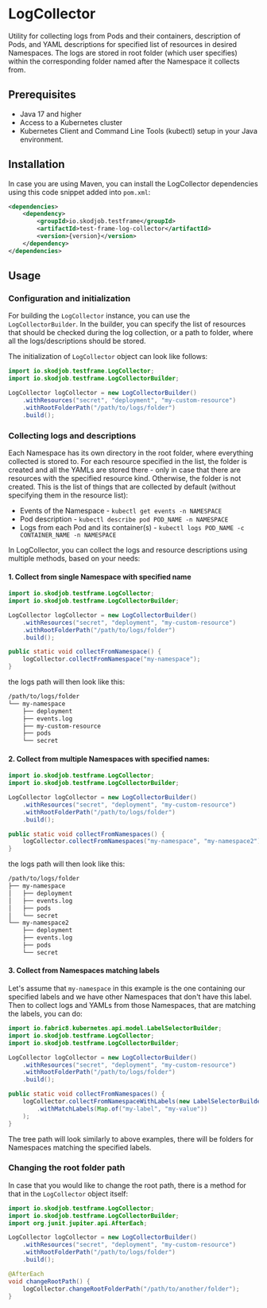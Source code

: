 # LogCollector

Utility for collecting logs from Pods and their containers, description of Pods, and YAML descriptions for specified
list of resources in desired Namespaces.
The logs are stored in root folder (which user specifies) within the corresponding folder named after the Namespace 
it collects from.

## Prerequisites

- Java 17 and higher
- Access to a Kubernetes cluster
- Kubernetes Client and Command Line Tools (kubectl) setup in your Java environment.

## Installation

In case you are using Maven, you can install the LogCollector dependencies using this code snippet added into `pom.xml`:

```xml
<dependencies>
    <dependency>
        <groupId>io.skodjob.testframe</groupId>
        <artifactId>test-frame-log-collector</artifactId>
        <version>{version}</version>
    </dependency>
</dependencies>
```

## Usage

### Configuration and initialization

For building the `LogCollector` instance, you can use the `LogCollectorBuilder`.
In the builder, you can specify the list of resources that should be checked during the log collection, or a path to
folder, where all the logs/descriptions should be stored.

The initialization of `LogCollector` object can look like follows:

```java
import io.skodjob.testframe.LogCollector;
import io.skodjob.testframe.LogCollectorBuilder;

LogCollector logCollector = new LogCollectorBuilder()
    .withResources("secret", "deployment", "my-custom-resource")
    .withRootFolderPath("/path/to/logs/folder")
    .build();
```

### Collecting logs and descriptions

Each Namespace has its own directory in the root folder, where everything collected is stored to.
For each resource specified in the list, the folder is created and all the YAMLs are stored there - only in case that 
there are resources with the specified resource kind.
Otherwise, the folder is not created.
This is the list of things that are collected by default (without specifying them in the resource list):

- Events of the Namespace - `kubectl get events -n NAMESPACE`
- Pod description - `kubectl describe pod POD_NAME -n NAMESPACE`
- Logs from each Pod and its container(s) - `kubectl logs POD_NAME -c CONTAINER_NAME -n NAMESPACE`

In LogCollector, you can collect the logs and resource descriptions using multiple methods, based on your needs:

#### 1. Collect from single Namespace with specified name

```java
import io.skodjob.testframe.LogCollector;
import io.skodjob.testframe.LogCollectorBuilder;

LogCollector logCollector = new LogCollectorBuilder()
    .withResources("secret", "deployment", "my-custom-resource")
    .withRootFolderPath("/path/to/logs/folder")
    .build();

public static void collectFromNamespace() {
    logCollector.collectFromNamespace("my-namespace");
}
```
the logs path will then look like this:
```bash
/path/to/logs/folder
└── my-namespace
    ├── deployment
    ├── events.log
    ├── my-custom-resource
    ├── pods
    └── secret
```

#### 2. Collect from multiple Namespaces with specified names:

```java
import io.skodjob.testframe.LogCollector;
import io.skodjob.testframe.LogCollectorBuilder;

LogCollector logCollector = new LogCollectorBuilder()
    .withResources("secret", "deployment", "my-custom-resource")
    .withRootFolderPath("/path/to/logs/folder")
    .build();

public static void collectFromNamespaces() {
    logCollector.collectFromNamespaces("my-namespace", "my-namespace2");
}
```
the logs path will then look like this:
```bash
/path/to/logs/folder
├── my-namespace
│   ├── deployment
│   ├── events.log
│   ├── pods
│   └── secret
└── my-namespace2
    ├── deployment
    ├── events.log
    ├── pods
    └── secret

```
#### 3. Collect from Namespaces matching labels

Let's assume that `my-namespace` in this example is the one containing our specified labels and we have other Namespaces
that don't have this label.
Then to collect logs and YAMLs from those Namespaces, that are matching the labels, you can do:

```java
import io.fabric8.kubernetes.api.model.LabelSelectorBuilder;
import io.skodjob.testframe.LogCollector;
import io.skodjob.testframe.LogCollectorBuilder;

LogCollector logCollector = new LogCollectorBuilder()
    .withResources("secret", "deployment", "my-custom-resource")
    .withRootFolderPath("/path/to/logs/folder")
    .build();

public static void collectFromNamespaces() {
    logCollector.collectFromNamespaceWithLabels(new LabelSelectorBuilder()
        .withMatchLabels(Map.of("my-label", "my-value"))
    );
}
```

The tree path will look similarly to above examples, there will be folders for Namespaces matching the specified labels.

### Changing the root folder path

In case that you would like to change the root path, there is a method for that in the `LogCollector` object itself:

```java
import io.skodjob.testframe.LogCollector;
import io.skodjob.testframe.LogCollectorBuilder;
import org.junit.jupiter.api.AfterEach;

LogCollector logCollector = new LogCollectorBuilder()
    .withResources("secret", "deployment", "my-custom-resource")
    .withRootFolderPath("/path/to/logs/folder")
    .build();

@AfterEach
void changeRootPath() {
    logCollector.changeRootFolderPath("/path/to/another/folder");
}
```